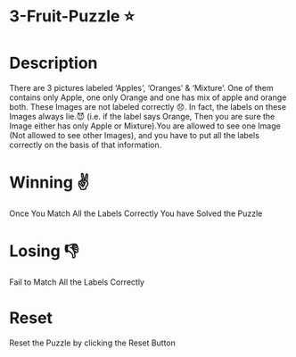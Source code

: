 # 3-Fruit-Puzzle :star:

# Description

There are 3 pictures labeled ‘Apples’, ‘Oranges’ & ‘Mixture’. One of them contains only Apple, one only Orange and one has mix of apple and orange both.
These Images are not labeled correctly :disappointed:. In fact, the labels on these Images always lie.:smiling_imp: (i.e. if the label says Orange, Then you are sure the Image either has only Apple or Mixture).You are allowed to see one Image (Not allowed to see other Images), and you have to put all the labels correctly on the basis of that information.

# Winning :v:
Once You Match All the Labels Correctly You have Solved the Puzzle

# Losing :thumbsdown:
Fail to Match All the Labels Correctly

# Reset
Reset the Puzzle by clicking the Reset Button
